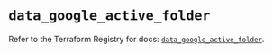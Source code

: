 # `data_google_active_folder`

Refer to the Terraform Registry for docs: [`data_google_active_folder`](https://registry.terraform.io/providers/hashicorp/google/6.45.0/docs/data-sources/active_folder).
